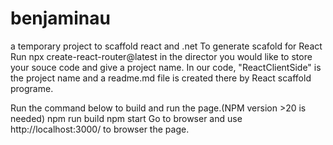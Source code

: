 # benjaminau
a temporary project to scaffold react and .net
To generate scafold for React
Run 
npx create-react-router@latest
in the director you would like to store your souce code and give a project name.
In our code, "ReactClientSide" is the project name and a readme.md file is created there by React scaffold programe.

Run the command below to build and run the page.(NPM version >20 is needed)
npm run build
npm start
Go to browser and use http://localhost:3000/ to browser the page.